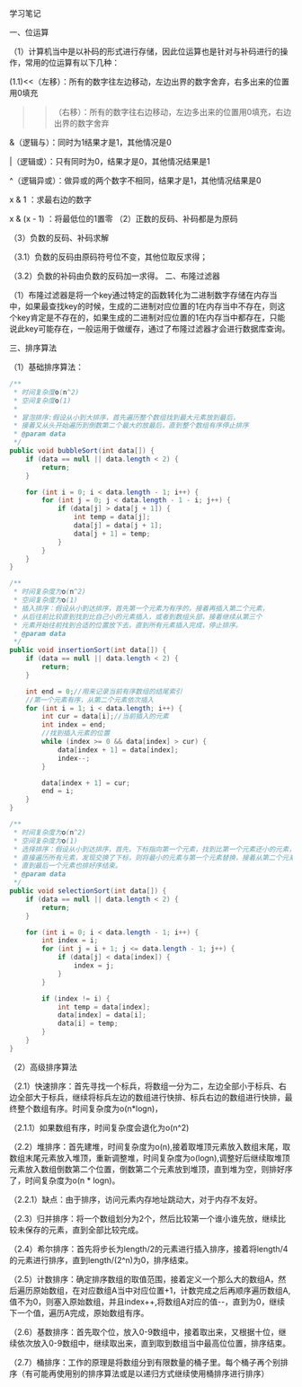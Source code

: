 学习笔记

一、位运算

（1）计算机当中是以补码的形式进行存储，因此位运算也是针对与补码进行的操作，常用的位运算有以下几种：

(1.1)<<（左移）：所有的数字往左边移动，左边出界的数字舍弃，右多出来的位置用0填充

>>（右移）：所有的数字往右边移动，左边多出来的位置用0填充，右边出界的数字舍弃

&（逻辑与）：同时为1结果才是1，其他情况是0

|（逻辑或）：只有同时为0，结果才是0，其他情况结果是1

^（逻辑异或）：做异或的两个数字不相同，结果才是1，其他情况结果是0

x & 1 ：求最右边的数字

x & (x - 1) ：将最低位的1置零
（2）正数的反码、补码都是为原码

（3）负数的反码、补码求解

（3.1）负数的反码由原码符号位不变，其他位取反求得；

（3.2）负数的补码由负数的反码加一求得。
二、布隆过滤器

（1）布隆过滤器是将一个key通过特定的函数转化为二进制数字存储在内存当中，如果最查找key的时候，生成的二进制对应位置的1在内存当中不存在，则这个key肯定是不存在的，如果生成的二进制对应位置的1在内存当中都存在，只能说此key可能存在，一般运用于做缓存，通过了布隆过滤器才会进行数据库查询。

三、排序算法

（1）基础排序算法：

```java
/**
 * 时间复杂度o(n^2)
 * 空间复杂度o(1)
 *
 * 冒泡排序:假设从小到大排序，首先遍历整个数组找到最大元素放到最后，
 * 接着又从头开始遍历到倒数第二个最大的放最后，直到整个数组有序停止排序
 * @param data
 */
public void bubbleSort(int data[]) {
    if (data == null || data.length < 2) {
        return;
    }

    for (int i = 0; i < data.length - 1; i++) {
        for (int j = 0; j < data.length - 1 - i; j++) {
            if (data[j] > data[j + 1]) {
                int temp = data[j];
                data[j] = data[j + 1];
                data[j + 1] = temp;
            }
        }
    }
}

/**
 * 时间复杂度为o(n^2)
 * 空间复杂度为o(1)
 * 插入排序：假设从小到达排序，首先第一个元素为有序的，接着再插入第二个元素，
 * 从后往前比较直到找到比自己小的元素插入，或者到数组头部，接着继续从第三个
 * 元素开始往前找到合适的位置放下去，直到所有元素插入完成，停止排序。
 * @param data
 */
public void insertionSort(int data[]) {
    if (data == null || data.length < 2) {
        return;
    }

    int end = 0;//用来记录当前有序数组的结尾索引
    //第一个元素有序，从第二个元素依次插入
    for (int i = 1; i < data.length; i++) {
        int cur = data[i];//当前插入的元素
        int index = end;
        //找到插入元素的位置
        while (index >= 0 && data[index] > cur) {
            data[index + 1] = data[index];
            index--;
        }

        data[index + 1] = cur;
        end = i;
    }
}

/**
 * 时间复杂度为o(n^2)
 * 空间复杂度为o(1)
 * 选择排序：假设从小到达排序，首先，下标指向第一个元素，找到比第一个元素还小的元素，那么将下标交换，
 * 直接遍历所有元素，发现交换了下标，则将最小的元素与第一个元素替换，接着从第二个元素开始，继续，
 * 直到最后一个元素也排好序结束。
 * @param data
 */
public void selectionSort(int data[]) {
    if (data == null || data.length < 2) {
        return;
    }

    for (int i = 0; i < data.length - 1; i++) {
        int index = i;
        for (int j = i + 1; j <= data.length - 1; j++) {
            if (data[j] < data[index]) {
                index = j;
            }
        }

        if (index != i) {
            int temp = data[index];
            data[index] = data[i];
            data[i] = temp;
        }
    }
}
```
（2）高级排序算法

（2.1）快速排序：首先寻找一个标兵，将数组一分为二，左边全部小于标兵、右边全部大于标兵，继续将标兵左边的数组进行快排、标兵右边的数组进行快排，最终整个数组有序。时间复杂度为o(n*logn)，

（2.1.1）如果数组有序，时间复杂度会退化为o(n^2)

（2.2）堆排序：首先建堆，时间复杂度为o(n),接着取堆顶元素放入数组末尾，取数组末尾元素放入堆顶，重新调整堆，时间复杂度为o(logn),调整好后继续取堆顶元素放入数组倒数第二个位置，倒数第二个元素放到堆顶，直到堆为空，则排好序了，时间复杂度为o(n * logn)。
 
（2.2.1）缺点：由于排序，访问元素内存地址跳动大，对于内存不友好。

（2.3）归并排序：将一个数组划分为2个，然后比较第一个谁小谁先放，继续比较未保存的元素，直到全部比较完成。

（2.4）希尔排序：首先将步长为length/2的元素进行插入排序，接着将length/4的元素进行排序，直到length/(2^n)为0，排序结束。

（2.5）计数排序：确定排序数组的取值范围，接着定义一个那么大的数组A，然后遍历原始数组，在对应数组A当中对应位置+1，计数完成之后再顺序遍历数组A,值不为0，则塞入原始数组，并且index++,将数组A对应的值--，直到为0，继续下一个值，遍历A完成，原始数组有序。

（2.6）基数排序：首先取个位，放入0-9数组中，接着取出来，又根据十位，继续依次放入0-9数组中，继续取出来，直到取到数组当中最高位位置，排序结束。

（2.7）桶排序：工作的原理是将数组分到有限数量的桶子里。每个桶子再个别排序（有可能再使用别的排序算法或是以递归方式继续使用桶排序进行排序）